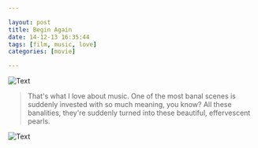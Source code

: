 ```yaml
---

layout: post
title: Begin Again
date: 14-12-13 16:35:44
tags: [film, music, love]
categories: [movie]

---
```


![Text]({{site.url}}/assets/blog_img/2014-12-13-begin-again/Begin.Again.201%5B00_20_39%5D%5B20141213-162807-5%5D.PNG)

> That's what I love about music. One of the most banal scenes is suddenly invested with so much meaning, you know? All these banalities, they're suddenly turned into these beautiful, effervescent pearls.

![Text]({{site.url}}/assets/blog_img/2014-12-13-begin-again/Begin.Again.201%5B01_09_57%5D%5B20141213-162922-9%5D.PNG)  


